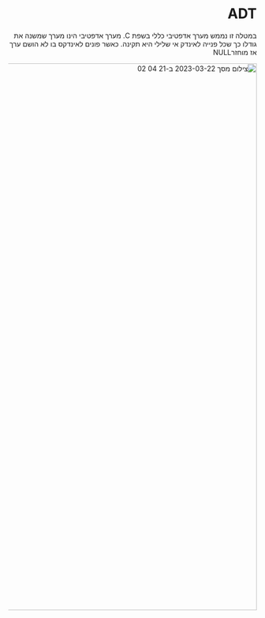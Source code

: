 <div dir="rtl" lang="he">

# ADT
במטלה זו נממש מערך אדפטיבי כללי בשפת C. 
מערך אדפטיבי הינו מערך שמשנה את גודלו כך שכל פנייה לאינדק אי שלילי היא תקינה. כאשר פונים לאינדקס בו לא הושם ערך אז מוחזרNULL


<img width="1110" alt="צילום מסך 2023-03-22 ב-21 04 02" src="https://user-images.githubusercontent.com/93930203/227010361-97bd2fb6-d828-4416-b043-b2abe847ec1c.png">

</div>


